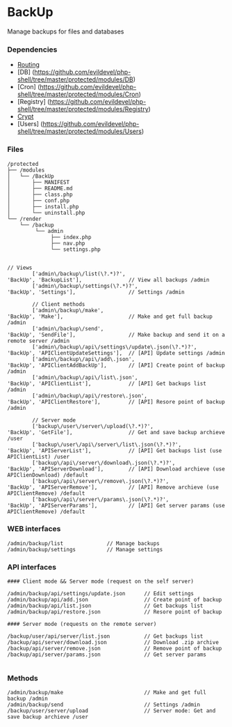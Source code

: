 # BackUp
Manage backups for files and databases

### Dependencies

- [Routing](https://github.com/evildevel/php-shell/tree/master/protected/modules/Routing)
- [DB] (https://github.com/evildevel/php-shell/tree/master/protected/modules/DB)
- [Cron] (https://github.com/evildevel/php-shell/tree/master/protected/modules/Cron)
- [Registry] (https://github.com/evildevel/php-shell/tree/master/protected/modules/Registry)
- [Crypt](https://github.com/evildevel/php-shell/tree/master/protected/modules/Crypt)
- [Users] (https://github.com/evildevel/php-shell/tree/master/protected/modules/Users)

### Files
```
/protected
├── /modules
│   └── /BackUp
│       ├── MANIFEST
│       ├── README.md
│       ├── class.php
│       ├── conf.php
│       ├── install.php
│       └── uninstall.php
└── /render
    └── /backup
         └── admin
              ├── index.php
              ├── nav.php
              └── settings.php


// Views
        ['admin\/backup\/list(\?.*)?',                           'BackUp', 'BackupList'],               // View all backups /admin
        ['admin\/backup\/settings(\?.*)?',                       'BackUp', 'Settings'],                 // Settings /admin
        
        // Client methods
        ['admin\/backup\/make',                                  'BackUp', 'Make'],                     // Make and get full backup /admin
        ['admin\/backup\/send',                                  'BackUp', 'SendFile'],                 // Make backup and send it on a remote server /admin
        ['admin\/backup\/api\/settings\/update\.json(\?.*)?',    'BackUp', 'APIClientUpdateSettings'],  // [API] Update settings /admin
        ['admin\/backup\/api\/add\.json',                        'BackUp', 'APIClientAddBackUp'],       // [API] Create point of backup /admin
        ['admin\/backup\/api\/list\.json',                       'BackUp', 'APIClientList'],            // [API] Get backups list /admin
        ['admin\/backup\/api\/restore\.json',                    'BackUp', 'APIClientRestore'],         // [API] Resore point of backup /admin
                
        // Server mode
        ['backup\/user\/server\/upload(\?.*)?',                  'BackUp', 'GetFile'],                  // Get and save backup archieve /user 
        ['backup\/user\/api\/server\/list\.json(\?.*)?',         'BackUp', 'APIServerList'],            // [API] Get backups list (use APIClientList) /user
        ['backup\/api\/server\/download\.json(\?.*)?',           'BackUp', 'APIServerDownload'],        // [API] Download archieve (use APIClienDownload) /default
        ['backup\/api\/server\/remove\.json(\?.*)?',             'BackUp', 'APIServerRemove'],          // [API] Remove archieve (use APIClientRemove) /default
        ['backup\/api\/server\/params\.json(\?.*)?',             'BackUp', 'APIServerParams'],          // [API] Get server params (use APIClientRemove) /default

```

### WEB interfaces
```
/admin/backup/list              // Manage backups
/admin/backup/settings          // Manage settings

```

### API interfaces
```
#### Client mode && Server mode (request on the self server)

/admin/backup/api/settings/update.json      // Edit settings
/admin/backup/api/add.json                  // Create point of backup
/admin/backup/api/list.json                 // Get backups list
/admin/backup/api/restore.json              // Resore point of backup

#### Server mode (requests on the remote server)

/backup/user/api/server/list.json           // Get backups list
/backup/api/server/download.json            // Download .zip archive   
/backup/api/server/remove.json              // Remove point of backup
/backup/api/server/params.json              // Get server params
 
```

### Methods
```
/admin/backup/make                          // Make and get full backup /admin
/admin/backup/send                          // Settings /admin
/backup/user/server/upload                  // Server mode: Get and save backup archieve /user 

```
